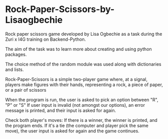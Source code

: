# Rock-Paper-Scissors-by-Lisaogbechie
 Rock paper scissors game developed by Lisa Ogbechie as a task during the Zuri x I4G training on Backend-Python. 

The aim of the task was to learn more about creating and using python packages.

The choice method of the random module was used along with dictionaries and lists.

 Rock-Paper-Scissors is a simple two-player game where, at a signal, players make figures with their hands, representing a rock, a piece of paper, or a pair of scissors
 
When the program is run, the user is asked to pick an option between "R", "P" or "S"
If user input is invalid (not amongst our options), an error message is printed, and their input is asked for again.

Check both player's moves: 
If there is a winner, the winner is printed, and the program ends. 
If it's a tie (the computer and player pick the same move),  the user input is asked for again and the game continues.